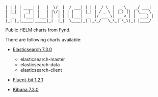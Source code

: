 ``` _   _ _____ _     __  __    ____ _   _    _    ____ _____ ____  
| | | | ____| |   |  \/  |  / ___| | | |  / \  |  _ \_   _/ ___| 
| |_| |  _| | |   | |\/| | | |   | |_| | / _ \ | |_) || | \___ \ 
|  _  | |___| |___| |  | | | |___|  _  |/ ___ \|  _ < | |  ___) |
|_| |_|_____|_____|_|  |_|  \____|_| |_/_/   \_\_| \_\|_| |____/ 
```

Public HELM charts from Fynd.

There are following charts available:

- [Elasticsearch 7.3.0](https://github.com/gofynd/helm-charts/tree/master/elasticsearch)

  - elasticsearch-master
  - elasticsearch-data
  - elasticsearch-client

- [Fluent-bit 1.2.1](https://github.com/gofynd/helm-charts/tree/master/fluent-bit)

- [Kibana 7.3.0](https://github.com/gofynd/helm-charts/tree/master/kibana)
